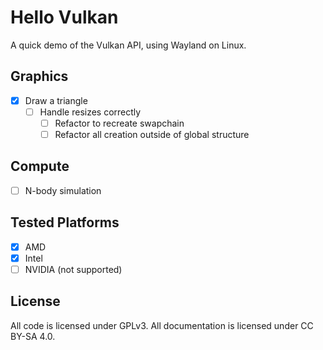 # Hello Vulkan

A quick demo of the Vulkan API, using Wayland on Linux.

## Graphics

- [x] Draw a triangle
  - [ ] Handle resizes correctly
    - [ ] Refactor to recreate swapchain
    - [ ] Refactor all creation outside of global structure

## Compute

- [ ] N-body simulation

## Tested Platforms

- [x] AMD
- [x] Intel
- [ ] NVIDIA (not supported)

## License

All code is licensed under GPLv3. All documentation is licensed under CC BY-SA
4.0.

